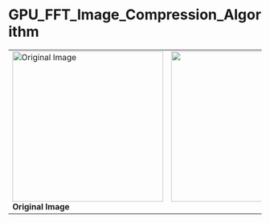 # GPU_FFT_Image_Compression_Algorithm


<table width="100%">
  <tr>
    <td align="left" width="70%">
      <img alt="Original Image" width="300px" height="300px" src="https://github.com/user-attachments/assets/7913219c-9957-43fc-becb-dbf65e77cc05"><br>
      <b>Original Image</b>
    </td>
    <td align="right" width="70%">
      <img alt="Compressed Image" width="900px" height="300px" src="https://github.com/user-attachments/assets/d82269eb-fe92-4357-b816-803ce49ae81b"><br>
      <b>Compressed Image</b>
    </td>
  </tr>
</table>
